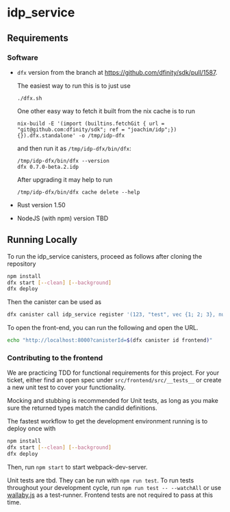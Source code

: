 # idp_service

## Requirements

### Software

* `dfx` version from the branch at https://github.com/dfinity/sdk/pull/1587.

  The easiest way to run this is to just use
  ```
  ./dfx.sh
  ```

  One other easy way to fetch it built from the nix cache is to run
  ```
  nix-build -E '(import (builtins.fetchGit { url = "git@github.com:dfinity/sdk"; ref = "joachim/idp";}) {}).dfx.standalone' -o /tmp/idp-dfx
  ```
  and then run it as `/tmp/idp-dfx/bin/dfx`:
  ```
  /tmp/idp-dfx/bin/dfx --version
  dfx 0.7.0-beta.2.idp
  ```
  After upgrading it may help to run
  ```
  /tmp/idp-dfx/bin/dfx cache delete --help
  ```

* Rust version 1.50

* NodeJS (with npm) version TBD

## Running Locally

To run the idp_service canisters, proceed as follows after cloning the repository

```bash
npm install
dfx start [--clean] [--background]
dfx deploy
```

Then the canister can be used as

```bash
dfx canister call idp_service register '(123, "test", vec {1; 2; 3}, null)'
```

To open the front-end, you can run the following and open the URL.

```bash
echo "http://localhost:8000?canisterId=$(dfx canister id frontend)"
```

### Contributing to the frontend

We are practicing TDD for functional requirements for this project. For your ticket, either find an open spec under `src/frontend/src/__tests__` or create a new unit test to cover your functionality.

Mocking and stubbing is recommended for Unit tests, as long as you make sure the returned types match the candid definitions.

The fastest workflow to get the development environment running is to deploy once with

```bash
npm install
dfx start [--clean] [--background]
dfx deploy
```

Then, run `npm start` to start webpack-dev-server.

Unit tests are tbd. They can be run with `npm run test`. To run tests throughout your development cycle, run `npm run test -- --watchAll` or use [wallaby.js](https://wallabyjs.com/) as a test-runner. Frontend tests are not required to pass at this time.
